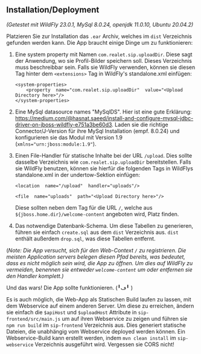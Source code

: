 ## Installation/Deployment
*(Getestet mit WildFly 23.0.1, MySql 8.0.24, openjdk 11.0.10, Ubuntu 20.04.2)*

Platzieren Sie zur Installation das `.ear` Archiv, welches im `dist` Verzeichnis gefunden werden kann.
Die App braucht einige Dinge um zu funktionieren:

 1. Eine system property mit Namen `com.realet.sip.uploadDir`. Diese sagt der Anwendung,
    wo sie Profil-Bilder speichern soll. Dieses Verzeichnis muss
    beschreibbar sein. Falls sie WildFly verwenden, können sie diesen Tag hinter dem `<extensions>` Tag in WildFly's standalone.xml einfügen:
    
    ```
    <system-properties>
	    <property  name="com.realet.sip.uploadDir"  value="<Upload Directory here>"/>
    </system-properties>
    ```
    
 2. Eine MySql datasource names "MySqlDS". Hier ist eine gute Erklärung: https://medium.com/@hasnat.saeed/install-and-configure-mysql-jdbc-driver-on-jboss-wildfly-e751a3be60d3.     Laden sie die richtige Connector/J-Version für ihre MySql Installation (empf. 8.0.24) und konfigurieren sie das Modul mit Version 1.9 (`xmlns="urn:jboss:module:1.9"`).
 
 3. Einen File-Handler für statische Inhalte bei der URL `/upload`. Dies sollte dasselbe Verzeichnis wie `com.realet.sip.uploadDir` bereitstellen. Falls sie WildFly benutzen, 
    können sie hierfür die folgenden Tags in WildFlys standalone.xml in der undertow-Sektion einfügen:
 
	 `<location  name="/upload"  handler="uploads"/>` 
	
	`<file  name="uploads"  path="<Upload Directory here>"/>`    
	
    Diese sollten neben dem Tag für die URL `/`, welche aus `${jboss.home.dir}/welcome-content` angeboten wird, Platz finden.

4. Das notwendige Datenbank-Schema. Um diese Tabellen zu generieren, führen sie einfach `create.sql` aus dem `dist` Verzeichnis aus. `dist` enthält außerdem `drop.sql`, was 
   diese Tabellen entfernt.

(*Note: Die App versucht, sich für den Web-Context `/` zu registrieren. Die meisten Application servers belegen diesen Pfad bereits, was bedeutet, dass es nicht möglich sein wird, die App zu öffnen. Um dies auf WildFly zu vermeiden, benennen sie entweder `welcome-content` um oder entfernen sie den Handler komplett.)* 

Und das wars! Die App sollte funktionieren. (╹ڡ╹ )

Es is auch möglich, die  Web-App als Statischen Build laufen zu lassen, mit dem Webservice auf einem anderen Server. Um diese zu erreichen, ändern sie einfach die `$apiHost` und `$uploadHost` Attribute in `sip-frontend/src/main.js` um auf ihren Webservice zu zeigen und führen sie `npm run build` im `sip-frontend` Verzeichnis aus. Dies generiert statische Dateien, die unabhängig vom Webservice deployed werden können. Ein Webservice-Build kann erstellt werden, indem `mvn clean install` im `sip-webservice` Verzeichnis ausgeführt wird. Vergessen sie CORS nicht!
